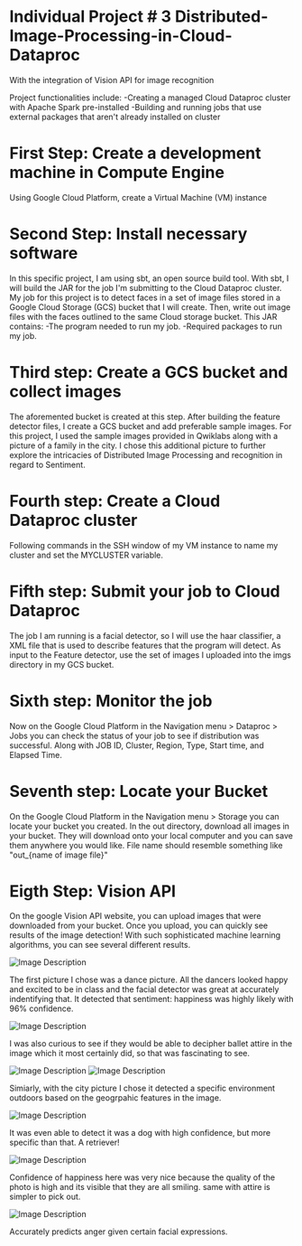 # Individual Project # 3 Distributed-Image-Processing-in-Cloud-Dataproc
With the integration of Vision API for image recognition

Project functionalities include:
  -Creating a managed Cloud Dataproc cluster with Apache Spark pre-installed
  -Building and running jobs that use external packages that aren't already installed on cluster
  
 # First Step: Create a development machine in Compute Engine
 Using Google Cloud Platform, create a Virtual Machine (VM) instance
 # Second Step: Install necessary software
 In this specific project, I am using sbt, an open source build tool. 
 With sbt, I will build the JAR for the job I'm submitting to the Cloud Dataproc cluster. 
 My job for this project is to detect faces in a set of image files stored in a Google Cloud Storage (GCS) bucket that I will create. Then,  write out image files with the faces outlined to the same Cloud storage bucket.
 This JAR contains:
  -The program needed to run my job.
  -Required packages to run my job.
  # Third step: Create a GCS bucket and collect images
  The aforemented bucket is created at this step. After building the feature detector files, I create a GCS bucket and add preferable sample images. For this project, I used the sample images provided in Qwiklabs along with a picture of a family in the city. I chose this additional picture to further explore the intricacies of Distributed Image Processing and recognition in regard to Sentiment.
  # Fourth step: Create a Cloud Dataproc cluster
  Following commands in the SSH window of my VM instance to name my cluster and set the MYCLUSTER variable.
  # Fifth step: Submit your job to Cloud Dataproc
  The job I am running is a facial detector, so I will use the haar classifier, a XML file that is used to describe features that the     program will detect.
  As input to the Feature detector, use the set of images I uploaded into the imgs directory in my GCS bucket.
  # Sixth step: Monitor the job
  Now on the Google Cloud Platform in the Navigation menu > Dataproc > Jobs you can check the status of your job to see if distribution was successful. Along with JOB ID, Cluster, Region, Type, Start time, and Elapsed Time.
  # Seventh step: Locate your Bucket
  On the Google Cloud Platform  in the Navigation menu > Storage you can locate your bucket you created. In the out directory, download all images in your bucket. They will download onto your local computer and you can save them anywhere you would like. File name should resemble something like "out_{name of image file}"
  # Eigth Step: Vision API
  On the google Vision API website, you can upload images that were downloaded from your bucket. Once you upload, you can quickly see   results of the image detection! With such sophisticated machine learning algorithms, you can see several different results. 
  
![Image Description](https://i.ibb.co/8XGv4ZN/ballet-Results1.png)

The first picture I chose was a dance picture. All the dancers looked happy and excited to be in class and the facial detector was great at accurately indentifying that. It detected that sentiment: happiness  was highly likely with 96% confidence. 

![Image Description](https://i.ibb.co/fGsbFKR/balletresults2.png)

I was also curious to see if they would be able to decipher ballet attire in the image which it most certainly did, so that was fascinating to see. 

![Image Description](https://i.ibb.co/JR6Tnb7/city1.png)
![Image Description](https://i.ibb.co/kBdGxTF/city2.png)

Simiarly, with the city picture I chose it detected a specific environment outdoors based on the geogrpahic features in the image. 

![Image Description](https://i.ibb.co/6wxPd34/dog1.png)

It was even able to detect it was a dog with high confidence, but more specific than that. A retriever!

![Image Description](https://i.ibb.co/7Xm61g1/business1.png)


Confidence of happiness here was very nice because the quality of the photo is high and its visible that they are all smiling. same with attire is simpler to pick out. 

![Image Description](https://i.ibb.co/CtHPm71/kid1.png)

Accurately predicts anger given certain facial expressions.
